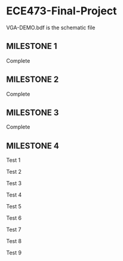 # ECE473-Final-Project
VGA-DEMO.bdf is the schematic file

## MILESTONE 1
Complete

## MILESTONE 2
Complete

## MILESTONE 3
Complete

## MILESTONE 4

Test 1

Test 2

Test 3

Test 4

Test 5

Test 6

Test 7

Test 8

Test 9

